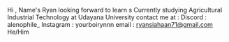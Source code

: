Hi , Name's Ryan
looking forward to learn s
Currently studying Agricultural Industrial Technology at Udayana University 
contact me at : Discord : alenophile_
                Instagram : yourboirynnn
                email : ryansiahaan71@gmail.com
He/Him
